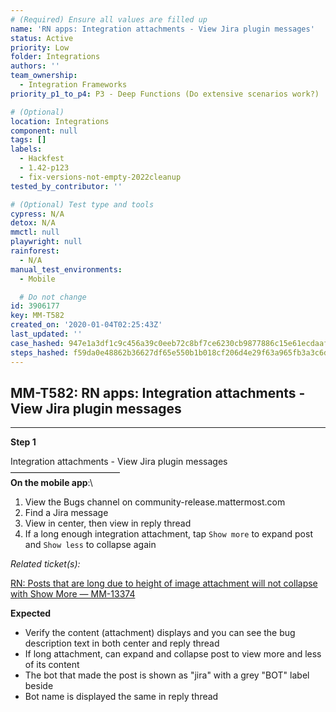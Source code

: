 ```yaml
---
# (Required) Ensure all values are filled up
name: 'RN apps: Integration attachments - View Jira plugin messages'
status: Active
priority: Low
folder: Integrations
authors: ''
team_ownership:
  - Integration Frameworks
priority_p1_to_p4: P3 - Deep Functions (Do extensive scenarios work?)

# (Optional)
location: Integrations
component: null
tags: []
labels:
  - Hackfest
  - 1.42-p123
  - fix-versions-not-empty-2022cleanup
tested_by_contributor: ''

# (Optional) Test type and tools
cypress: N/A
detox: N/A
mmctl: null
playwright: null
rainforest:
  - N/A
manual_test_environments:
  - Mobile

  # Do not change
id: 3906177
key: MM-T582
created_on: '2020-01-04T02:25:43Z'
last_updated: ''
case_hashed: 947e1a3df1c9c456a39c0eeb72c8bf7ce6230cb9877886c15e61ecdaaf0909e14382c62641e3c4221ab587c5a93339ea
steps_hashed: f59da0e48862b36627df65e550b1b018cf206d4e29f63a965fb3a3c6d079ee3e1df2ec65825d6b61e03419e14c78e36d
---
```


<!-- (Auto-generated) Based on frontmatter's "key" and "name" -->

## MM-T582: RN apps: Integration attachments - View Jira plugin messages

---

**Step 1**

Integration attachments - View Jira plugin messages\
–––––––––––––––––––––––––\
**On the mobile app**:\\

1. View the Bugs channel on community-release.mattermost.com
2. Find a Jira message
3. View in center, then view in reply thread
4. If a long enough integration attachment, tap `Show more` to expand post and `Show less` to collapse again

_Related ticket(s):_

[RN: Posts that are long due to height of image attachment will not collapse with Show More — MM-13374](https://mattermost.atlassian.net/browse/MM-13374)

**Expected**

- Verify the content (attachment) displays and you can see the bug description text in both center and reply thread
- If long attachment, can expand and collapse post to view more and less of its content
- The bot that made the post is shown as "jira" with a grey "BOT" label beside
- Bot name is displayed the same in reply thread
